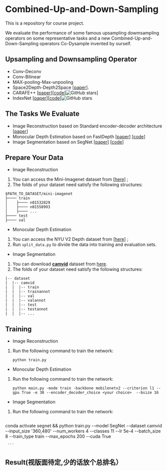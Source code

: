 # Combined-Up-and-Down-Sampling

This is a repository for course project.

We evaluate the performance of some famous upsampling dowmsampling operators on some representative tasks and a new Combined-Up-and-Down-Sampling operators Co-Dysample invented by ourself.



## Upsampling and Downsampling Operator
- Conv-Deconv
- Conv-Bilinear
- MAX-pooling-Max-unpooling
- Space2Depth-Depth2Space  [[paper](https://www.cv-foundation.org/openaccess/content_cvpr_2016/papers/Shi_Real-Time_Single_Image_CVPR_2016_paper.pdf)].
- CARAFE++ [[paper](https://arxiv.org/pdf/2012.04733.pdf)][[code](https://github.com/open-mmlab/mmdetection)]![GitHub stars](http://img.shields.io/github/stars/open-mmlab/mmdetection.svg?logo=github&label=Stars)]
- IndexNet [[paper](https://arxiv.org/pdf/1908.09895v2.pdf)][[code](https://github.com/poppinace/indexnet_matting)]![GitHub stars](http://img.shields.io/github/stars/poppinace/indexnet_matting.svg?logo=github&label=Stars)


## The Tasks We Evaluate
- Image Reconstruction based on Standard encoder-decoder architecture [[paper](https://arxiv.org/pdf/1908.09895v2.pdf)]
- Monocular Depth Estimation based on FastDepth [[paper](https://arxiv.org/pdf/1903.03273)] [[code](https://github.com/dwofk/fast-depth)]
- Image Segmentation based on SegNet [[paper](https://arxiv.org/pdf/1511.00561)] [[code](https://github.com/xiaoyufenfei/Efficient-Segmentation-Networks)]


## Prepare Your Data
- Image Reconstruction 
1. You can access the Mini-Imagenet dataset from [[here](https://lyy.mpi-inf.mpg.de/mtl/download/Lmzjm9tX.html)] ;
2. The folds of your dataset need satisfy the following structures: 

````
$PATH_TO_DATASET/mini-imagenet
├──── train
│    ├──── n01532829
│    ├──── n01558993
│    ├──── ...
├──── test
├──── val
````
- Monocular Depth Estimation 
1. You can access the NYU V2 Depth dataset from [[here](http://horatio.cs.nyu.edu/mit/silberman/nyu_depth_v2/nyu_depth_v2_labeled.mat)] ;
2. Run `split_data.py` to divide the data into training and evaluation sets.

- Image Segmentation
1. You can download [**camvid**](http://mi.eng.cam.ac.uk/research/projects/VideoRec/CamVid/) dataset from [here](https://github.com/alexgkendall/SegNet-Tutorial/tree/master/CamVid).
2. The folds of your dataset need satisfy the following structures: 

```
|-- dataset
|  |-- camvid
|  |  |-- train
|  |  |-- trainannot
|  |  |-- val
|  |  |-- valannot
|  |  |-- test
|  |  |-- testannot
|  |  |-- ...

```



## Training
- Image Reconstruction
1. Run the following command to train the network:
     ```
    python train.py
     ```
  
- Monocular Depth Estimation
1. Run the following command to train the network:
     ```
    python main.py -mode train -backbone mobilenetv2 --criterion l1 --gpu True -e 30 --encoder_decoder_choice <your choice>  --bsize 16
     ```
- Image Segmentation
    
1. Run the following command to train the network:
     ```
conda activate segnet && python train.py --model SegNet --dataset camvid --input_size '360,480' --num_workers 4 --classes 11 --lr 5e-4 --batch_size 8 --train_type train --max_epochs 200 --cuda True

     ```




## Result(视版面待定,少的话放个总排名）
